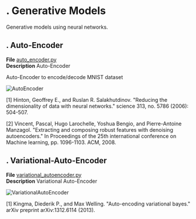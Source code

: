 # . Generative Models 

Generative models using neural networks.

## . Auto-Encoder
**File** [auto_encoder.py](https://github.com/vincentbonnetcg/Numerical-Bric-a-Brac/tree/master/neural_network/generative_models/autoencoder.py)<br>
**Description** Auto-Encoder

Auto-Encoder to encode/decode MNIST dataset

![AutoEncoder](https://github.com/vincentbonnetcg/Numerical-Bric-a-Brac/blob/master/neural_network/generative_models/img/fashion_mnist_autoencoder.png)

[1] Hinton, Geoffrey E., and Ruslan R. Salakhutdinov. "Reducing the dimensionality of data with neural networks." science 313, no. 5786 (2006): 504-507.

[2] Vincent, Pascal, Hugo Larochelle, Yoshua Bengio, and Pierre-Antoine Manzagol. "Extracting and composing robust features with denoising autoencoders." In Proceedings of the 25th international conference on Machine learning, pp. 1096-1103. ACM, 2008. 

## . Variational-Auto-Encoder
**File** [variational_autoencoder.py](https://github.com/vincentbonnetcg/Numerical-Bric-a-Brac/tree/master/neural_network/generative_models/variational_autoencoder.py)<br>
**Description** Variational Auto-Encoder

![VariationalAutoEncoder](https://github.com/vincentbonnetcg/Numerical-Bric-a-Brac/blob/master/neural_network/generative_models/img/variational_auto_encoder.png)

[1] Kingma, Diederik P., and Max Welling. "Auto-encoding variational bayes." arXiv preprint arXiv:1312.6114 (2013).


